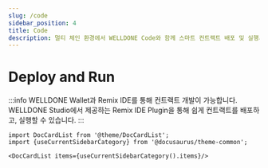 ```yaml
---
slug: /code
sidebar_position: 4
title: Code
description: 멀티 체인 환경에서 WELLDONE Code와 함께 스마트 컨트랙트 배포 및 실행시키기
---
```


# Deploy and Run

:::info
WELLDONE Wallet과 Remix IDE를 통해 컨트랙트 개발이 가능합니다. WELLDONE Studio에서 제공하는 Remix IDE Plugin을 통해 쉽게 컨트랙트를 배포하고, 실행할 수 있습니다.
:::

```mdx-code-block
import DocCardList from '@theme/DocCardList';
import {useCurrentSidebarCategory} from '@docusaurus/theme-common';

<DocCardList items={useCurrentSidebarCategory().items}/>
```
